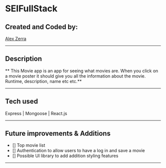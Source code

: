 # SEIFullStack

## Created and Coded by:
[Alex Zerra](https://www.linkedin.com/in/alexander-zerra-a2737788/)

***

## Description
** This Movie app is an app for seeing what movies are. When you click on a movie poster it should give you all the information about the movie. Runtime, description, name etc etc.**

***

## Tech used
Express | Mongoose | React.js 

***

## Future improvements & Additions
- [] Top movie list
- [] Authentication to allow users to have a log in and save a movie
- [] Possible UI library to add addition styling features

***